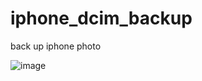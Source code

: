 # iphone_dcim_backup
back up iphone photo


![image](https://user-images.githubusercontent.com/71756865/210072452-db101dcb-d0d3-45d0-8d59-e28d03d2fdd1.png)
